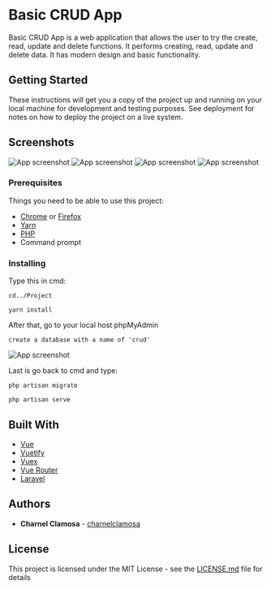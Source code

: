 # Basic CRUD App

Basic CRUD App is a web application that allows the user to try the create, read, update and delete functions. It performs creating, read, update and delete data. It has modern design and basic functionality.

## Getting Started

These instructions will get you a copy of the project up and running on your local machine for development and testing purposes. See deployment for notes on how to deploy the project on a live system.

## Screenshots
![App screenshot](https://i.imgur.com/9ckwRL8.png)
![App screenshot](https://i.imgur.com/t5V4bwG.png)
![App screenshot](https://i.imgur.com/PfeIJ0e.png)
![App screenshot](https://i.imgur.com/UY61c1Z.png)

### Prerequisites

Things you need to be able to use this project:

* [Chrome](https://www.google.com/intl/en_ph/chrome/) or [Firefox](https://www.mozilla.org/en-US/firefox/new/)
* [Yarn](https://classic.yarnpkg.com/en/docs/install/#windows-stable)
* [PHP](https://www.php.net/)
* Command prompt

### Installing

Type this in cmd:

```
cd../Project
```
```
yarn install
```

After that, go to your local host phpMyAdmin
```
create a database with a name of 'crud'
```
![App screenshot](https://i.imgur.com/Am7Aqj2.png)

Last is go back to cmd and type:
```
php artisan migrate
```
```
php artisan serve
```

## Built With

* [Vue](https://vuejs.org/)
* [Vuetify](https://vuetifyjs.com/en/)
* [Vuex](https://vuex.vuejs.org/)
* [Vue Router](https://router.vuejs.org/)
* [Laravel](https://laravel.com/)

## Authors

* **Charnel Clamosa** - [charnelclamosa](https://github.com/charnelclamosa)

## License

This project is licensed under the MIT License - see the [LICENSE.md](LICENSE.md) file for details

